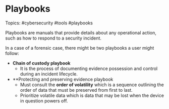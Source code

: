 # Playbooks

Topics: #cybersecurity #tools #playbooks

Playbooks are manuals that provide details about any operational action, such as how to respond to a security incident.

In a case of a forensic case, there might be two playbooks a user might follow:

- **Chain of custody playbook**
	- It is the process of documenting evidence possession and control during an incident lifecycle.
- **Protecting and preserving evidence playbook
	- Must consult the **order of volatility** which is a sequence outlining the order of data that must be preserved from first to last.
	- Prioritize volatile data which is data that may be lost when the device in question powers off.
